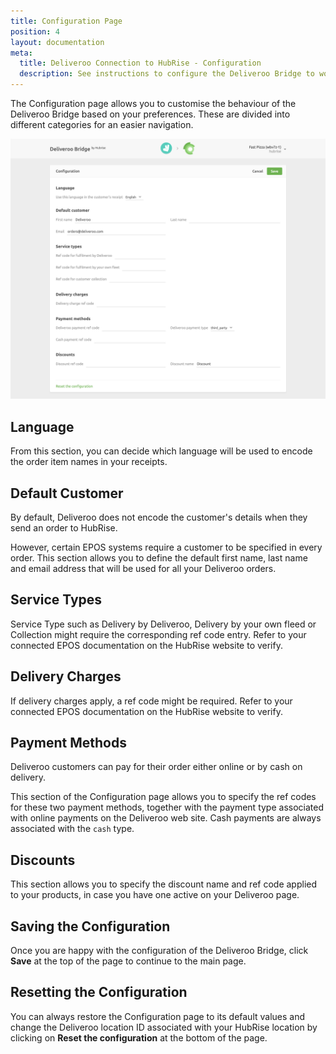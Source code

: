 ```yaml
---
title: Configuration Page
position: 4
layout: documentation
meta:
  title: Deliveroo Connection to HubRise - Configuration
  description: See instructions to configure the Deliveroo Bridge to work seamlessly with Deliveroo and your EPOS or other apps connected to HubRise. Configuration is simple.
---
```


The Configuration page allows you to customise the behaviour of the Deliveroo Bridge based on your preferences.
These are divided into different categories for an easier navigation.

![Deliveroo Bridge configuration page](../images/002-en-configuration-page.png)

## Language

From this section, you can decide which language will be used to encode the order item names in your receipts.

## Default Customer

By default, Deliveroo does not encode the customer's details when they send an order to HubRise.

However, certain EPOS systems require a customer to be specified in every order.
This section allows you to define the default first name, last name and email address that will be used for all your Deliveroo orders.

## Service Types

Service Type such as Delivery by Deliveroo, Delivery by your own fleed or Collection might require the corresponding ref code entry. Refer to your connected EPOS documentation on the HubRise website to verify.

## Delivery Charges

If delivery charges apply, a ref code might be required. Refer to your connected EPOS documentation on the HubRise website to verify.

## Payment Methods

Deliveroo customers can pay for their order either online or by cash on delivery.

This section of the Configuration page allows you to specify the ref codes for these two payment methods, together with the payment type associated with online payments on the Deliveroo web site. Cash payments are always associated with the `cash` type.

## Discounts

This section allows you to specify the discount name and ref code applied to your products, in case you have one active on your Deliveroo page.

## Saving the Configuration

Once you are happy with the configuration of the Deliveroo Bridge, click **Save** at the top of the page to continue to the main page.

## Resetting the Configuration

You can always restore the Configuration page to its default values and change the Deliveroo location ID associated with your HubRise location by clicking on **Reset the configuration** at the bottom of the page.
